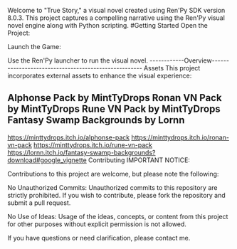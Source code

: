 Welcome to "True Story," a visual novel created using Ren'Py SDK version 8.0.3. This project captures a compelling narrative using the Ren'Py visual novel engine along with Python scripting.
#Getting Started
Open the Project:

Launch the Game:

Use the Ren'Py launcher to run the visual novel.
------------Overview-----------------------------------------------------
Assets
This project incorporates external assets to enhance the visual experience:

Alphonse Pack by MintTyDrops
Ronan VN Pack by MintTyDrops
Rune VN Pack by MintTyDrops
Fantasy Swamp Backgrounds by Lornn
--------------------------------------------------------------------------
https://minttydrops.itch.io/alphonse-pack
https://minttydrops.itch.io/ronan-vn-pack
https://minttydrops.itch.io/rune-vn-pack
https://lornn.itch.io/fantasy-swamp-backgrounds?download#google_vignette
Contributing
IMPORTANT NOTICE:

Contributions to this project are welcome, but please note the following:

No Unauthorized Commits:
Unauthorized commits to this repository are strictly prohibited. If you wish to contribute, please fork the repository and submit a pull request.

No Use of Ideas:
Usage of the ideas, concepts, or content from this project for other purposes without explicit permission is not allowed.

If you have questions or need clarification, please contact me.


